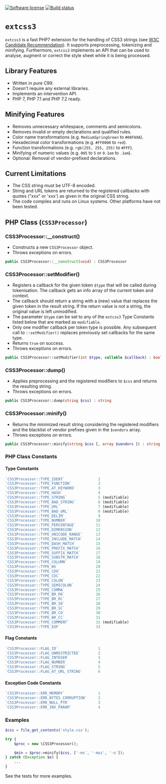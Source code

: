 [![Software license][ico-license]](LICENSE)
[![Build status][ico-travis]][link-travis]

# `extcss3`

`extcss3` is a fast PHP7 extension for the handling of CSS3 strings (see
[W3C Candidate Recommendation](https://www.w3.org/TR/css-syntax-3/)). It supports
preprocessing, tokenizing and minifying. Furthermore, `extcss3` implements an API
that can be used to analyse, augment or correct the style sheet while it is being
processed.

## Library Features

* Written in pure C99.
* Doesn't require any external libraries.
* Implements an intervention API.
* PHP 7, PHP 7.1 and PHP 7.2 ready.

## Minifying Features

* Removes unnecessary whitespace, comments and semicolons.
* Removes invalid or empty declarations and qualified rules.
* Color name transformations (e.g. `MediumSpringGreen` to `#00FA9A`).
* Hexadecimal color transformations (e.g. `#FF0000` to `red`).
* Function transformations (e.g. `rgb(255, 255, 255)` to `#FFF`).
* Minifying of numeric values (e.g. `005` to `5` or `0.1em` to `.1em`).
* Optional: Removal of vendor-prefixed declarations.

## Current Limitations

* The CSS string must be UTF-8 encoded.
* String and URL tokens are returned to the registered callbacks with quotes ("xxx"
  or 'xxx') as given in the original CSS string.
* The code compiles and runs on Linux systems. Other platforms have not been tested.

## PHP Class (`CSS3Processor`)

### CSS3Processor::__construct()

* Constructs a new `CSS3Processor` object.
* Throws exceptions on errors.

```php
public CSS3Processor::__construct(void) : CSS3Processor
```

### CSS3Processor::setModifier()

* Registers a callback for the given token `$type` that will be called during tokenisation.
  The callback gets an info array of the current token and context.
* The callback should return a string with a (new) value that replaces the given
  token in the result string. If the return value is not a string, the original
  value is left unmodified.
* The parameter `$type` can be set to any of the `extcss3` Type Constants listed
  below that are marked as `modifiable`.
* Only one modifier callback per token type is possible. Any subsequent call to
  `::setModifier()` replaces previously set callbacks for the same type.
* Returns `true` on success.
* Throws exceptions on errors.

```php
public CSS3Processor::setModifier(int $type, callable $callback) : bool
```

### CSS3Processor::dump()

* Applies preprocessing and the registered modifiers to `$css` and returns the
  resulting string.
* Throws exceptions on errors.

```php
public CSS3Processor::dump(string $css) : string
```

### CSS3Processor::minify()

* Returns the minimized result string considering the registered modifiers and the
  blacklist of vendor prefixes given in the `$vendors` array.
* Throws exceptions on errors.

```php
public CSS3Processor::minify(string $css [, array $vendors ]) : string
```

### PHP Class Constants

#### Type Constants

```php
`CSS3Processor::TYPE_IDENT`               1
`CSS3Processor::TYPE_FUNCTION`            2
`CSS3Processor::TYPE_AT_KEYWORD`          3
`CSS3Processor::TYPE_HASH`                4
`CSS3Processor::TYPE_STRING`              5 (modifiable)
`CSS3Processor::TYPE_BAD_STRING`          6 (modifiable)
`CSS3Processor::TYPE_URL`                 7 (modifiable)
`CSS3Processor::TYPE_BAD_URL`             8 (modifiable)
`CSS3Processor::TYPE_DELIM`               9
`CSS3Processor::TYPE_NUMBER`             10
`CSS3Processor::TYPE_PERCENTAGE`         11
`CSS3Processor::TYPE_DIMENSION`          12
`CSS3Processor::TYPE_UNICODE_RANGE`      13
`CSS3Processor::TYPE_INCLUDE_MATCH`      14
`CSS3Processor::TYPE_DASH_MATCH`         15
`CSS3Processor::TYPE_PREFIX_MATCH`       16
`CSS3Processor::TYPE_SUFFIX_MATCH`       17
`CSS3Processor::TYPE_SUBSTR_MATCH`       18
`CSS3Processor::TYPE_COLUMN`             19
`CSS3Processor::TYPE_WS`                 20
`CSS3Processor::TYPE_CDO`                21
`CSS3Processor::TYPE_CDC`                22
`CSS3Processor::TYPE_COLON`              23
`CSS3Processor::TYPE_SEMICOLON`          24
`CSS3Processor::TYPE_COMMA`              25
`CSS3Processor::TYPE_BR_RO`              26
`CSS3Processor::TYPE_BR_RC`              27
`CSS3Processor::TYPE_BR_SO`              28
`CSS3Processor::TYPE_BR_SC`              29
`CSS3Processor::TYPE_BR_CO`              30
`CSS3Processor::TYPE_BR_CC`              31
`CSS3Processor::TYPE_COMMENT`            32 (modifiable)
`CSS3Processor::TYPE_EOF`                33
```

#### Flag Constants

```php
`CSS3Processor::FLAG_ID`                  1
`CSS3Processor::FLAG_UNRESTRICTED`        2
`CSS3Processor::FLAG_INTEGER`             3
`CSS3Processor::FLAG_NUMBER`              4
`CSS3Processor::FLAG_STRING`              5
`CSS3Processor::FLAG_AT_URL_STRING`       6
```

#### Exception Code Constants

```php
`CSS3Processor::ERR_MEMORY`               1
`CSS3Processor::ERR_BYTES_CORRUPTION`     2
`CSS3Processor::ERR_NULL_PTR`             3
`CSS3Processor::ERR_INV_PARAM`            4
```

### Examples

```php
$css = file_get_contents('style.css');

try {
    $proc = new \CSS3Processor();

    $min = $proc->minify($css, ['-ms', '-moz', '-o']);
} catch (Exception $e) {
    ...
}
```

See the tests for more examples.

[ico-license]: https://img.shields.io/github/license/mashape/apistatus.svg
[ico-travis]: https://travis-ci.org/sevenval/php-ext-css.svg?branch=master
[link-travis]: https://travis-ci.org/sevenval/php-ext-css
